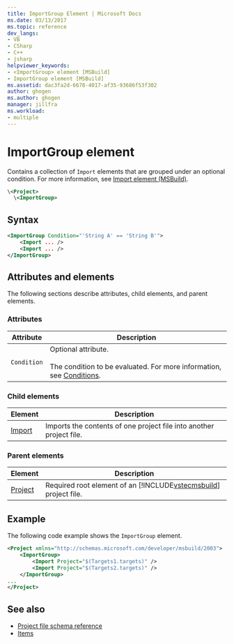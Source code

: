 ```yaml
---
title: ImportGroup Element | Microsoft Docs
ms.date: 03/13/2017
ms.topic: reference
dev_langs:
- VB
- CSharp
- C++
- jsharp
helpviewer_keywords:
- <ImportGroup> element [MSBuild]
- ImportGroup element [MSBuild]
ms.assetid: dac3fa2d-6678-4017-af35-93686f53f302
author: ghogen
ms.author: ghogen
manager: jillfra
ms.workload:
- multiple
---
```

# ImportGroup element
Contains a collection of `Import` elements that are grouped under an optional condition. For more information, see [Import element (MSBuild)](../msbuild/import-element-msbuild.md).

```xml
\<Project>
  \<ImportGroup>
```

## Syntax

```xml
<ImportGroup Condition="'String A' == 'String B'">
    <Import ... />
    <Import ... />
</ImportGroup>
```

## Attributes and elements
 The following sections describe attributes, child elements, and parent elements.

### Attributes

|Attribute|Description|
|---------------|-----------------|
|`Condition`|Optional attribute.<br /><br /> The condition to be evaluated. For more information, see [Conditions](../msbuild/msbuild-conditions.md).|

### Child elements

|Element|Description|
|-------------|-----------------|
|[Import](../msbuild/import-element-msbuild.md)|Imports the contents of one project file into another project file.|

### Parent elements

| Element | Description |
| - | - |
| [Project](../msbuild/project-element-msbuild.md) | Required root element of an [!INCLUDE[vstecmsbuild](../extensibility/internals/includes/vstecmsbuild_md.md)] project file. |

## Example
 The following code example shows the `ImportGroup` element.

```xml
<Project xmlns="http://schemas.microsoft.com/developer/msbuild/2003">
    <ImportGroup>
        <Import Project="$(Targets1.targets)" />
        <Import Project="$(Targets2.targets)" />
    </ImportGroup>
...
</Project>
```

## See also

- [Project file schema reference](../msbuild/msbuild-project-file-schema-reference.md)
- [Items](../msbuild/msbuild-items.md)

